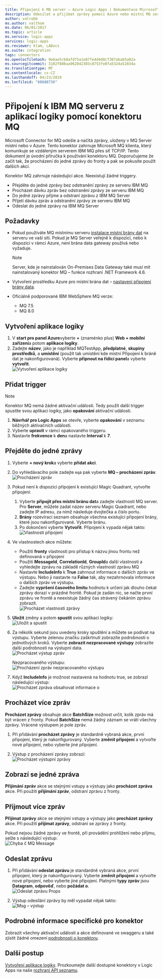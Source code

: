 ```yaml
---
title: Připojení k MQ server – Azure Logic Apps | Dokumentace Microsoftu
description: Odesílat a přijímat zprávy pomocí Azure nebo místní MQ server a Azure Logic Apps
author: valrobb
ms.author: valthom
ms.date: 06/01/2017
ms.topic: article
ms.service: logic-apps
services: logic-apps
ms.reviewer: klam, LADocs
ms.suite: integration
tags: connectors
ms.openlocfilehash: 9e6ae5cb0afd75a1e87fe4d4d0cf307abab5a02a
ms.sourcegitcommit: 3102f886aa962842303c8753fe8fa5324a52834a
ms.translationtype: MT
ms.contentlocale: cs-CZ
ms.lasthandoff: 04/23/2019
ms.locfileid: "60688736"
---
```

# <a name="connect-to-an-ibm-mq-server-from-logic-apps-using-the-mq-connector"></a>Připojení k IBM MQ serveru z aplikací logiky pomocí konektoru MQ

Microsoft Connector for MQ odešle a načítá zprávy, uloženy v MQ Server místní nebo v Azure. Tento konektor zahrnuje Microsoft MQ klienta, který komunikuje se vzdáleným serverem IBM MQ přes síť TCP/IP. Tento dokument je úvodní příručka k používání konektoru MQ. Doporučujeme že začít tak, že procházení do jedné zprávy do fronty a pak se pokusíte použít dalších akcí.

Konektor MQ zahrnuje následující akce. Neexistují žádné triggery.

- Přejděte do jedné zprávy bez odstranění zprávy ze serveru IBM MQ
- Procházet dávku zpráv bez odstranění zprávy ze serveru IBM MQ
- Do jedné zprávy přijme a odstraní zprávu z IBM MQ Server
- Přijetí dávku zpráv a odstranění zprávy ze serveru IBM MQ
- Odeslat do jedné zprávy na IBM MQ Server

## <a name="prerequisites"></a>Požadavky

* Pokud používáte MQ místnímu serveru [instalace místní brány dat](../logic-apps/logic-apps-gateway-install.md) na serveru ve vaší síti. Pokud je MQ Server veřejně k dispozici, nebo k dispozici v rámci Azure, není brána data gateway používá nebo vyžaduje.

    > [!NOTE]
    > Server, kde je nainstalován On-Premises Data Gateway také musí mít nainstalovaný konektor MQ – funkce rozhraní .NET Framework 4.6.

* Vytvoření prostředku Azure pro místní brána dat – [nastavení připojení brány data](../logic-apps/logic-apps-gateway-connection.md).

* Oficiálně podporované IBM WebSphere MQ verze:
    * MQ 7.5
    * MQ 8.0

## <a name="create-a-logic-app"></a>Vytvoření aplikace logiky

1. V **start pro panel Azure**vyberte **+** (znaménko plus) **Web + mobilní zařízení**a potom **aplikace logiky**.
2. Zadejte **název**, jako je například MQTestApp, **předplatné**, **skupiny prostředků**, a **umístění** (použít tak umístění kde místní Připojení k bráně dat je nakonfigurovaná). Vyberte **připnout na řídicí panel**a vyberte **vytvořit**.  
![Vytvoření aplikace logiky](media/connectors-create-api-mq/Create_Logic_App.png)

## <a name="add-a-trigger"></a>Přidat trigger

> [!NOTE]
> Konektor MQ nemá žádné aktivační události. Tedy použít další trigger spustíte svou aplikaci logiky, jako **opakování** aktivační události.

1. **Návrhář pro Logic Apps** se otevře, vyberte **opakování** v seznamu běžných aktivačních událostí.
2. Vyberte **upravit** v rámci opakovaného triggeru.
3. Nastavte **frekvence** k **den**a nastavte **Interval** k **7**.

## <a name="browse-a-single-message"></a>Přejděte do jedné zprávy
1. Vyberte **+ nový krok**a vyberte **přidat akci**.
2. Do vyhledávacího pole zadejte `mq`a pak vyberte **MQ – procházení zpráv**.  
![Procházení zpráv](media/connectors-create-api-mq/Browse_message.png)

3. Pokud není k dispozici připojení k existující Magic Quadrant, vytvořte připojení:  

    1. Vyberte **připojit přes místní bránu dat**a zadejte vlastnosti MQ server.  
    Pro **Server**, můžete zadat název serveru Magic Quadrant, nebo zadejte IP adresu, za nímž následuje dvojtečka a číslo portu.
    2. **Brány** rozevírací seznam obsahuje všechna existující připojení brány, které jsou nakonfigurované. Vyberte bránu.
    3. Po dokončení vyberte **Vytvořit**. Připojení k vypadá nějak takto:  
    ![Vlastnosti připojení](media/connectors-create-api-mq/Connection_Properties.png)

4. Ve vlastnostech akce můžete:  

    * Použití **fronty** vlastnosti pro přístup k názvu jinou frontu než definovaná v připojení
    * Použití **MessageId**, **CorrelationId**, **GroupId**a další vlastnosti a vyhledejte zprávu na základě různých vlastností zprávu MQ
    * Nastavte **IncludeInfo** k **True** zahrnout informace o dalších zpráv ve výstupu. Nebo ji nastavte na **False** tak, aby nezahrnovala informace o dalších zpráv ve výstupu.
    * Zadejte **vypršení časového limitu** hodnotu k určení jak dlouho čekat zprávy dorazí v prázdné frontě. Pokud je zadán nic, se načte první zprávu ve frontě a neexistuje žádný čas strávený čekáním zprávu zobrazit.  
    ![Procházet vlastnosti zprávy](media/connectors-create-api-mq/Browse_message_Props.png)

5. **Uložit** změny a potom **spustit** svou aplikaci logiky:  
![Uložit a spustit](media/connectors-create-api-mq/Save_Run.png)

6. Za několik sekund jsou uvedeny kroky spuštění a můžete se podívat na výstupu. Vyberte zelenou značku zaškrtnutí zobrazíte podrobnosti o jednotlivých kroků. Vyberte **zobrazit nezpracované výstupy** zobrazíte další podrobnosti na výstupní data.  
![Procházet výstup zpráv](media/connectors-create-api-mq/Browse_message_output.png)  

    Nezpracovaného výstupu:  
    ![Procházení zpráv nezpracovaného výstupu](media/connectors-create-api-mq/Browse_message_raw_output.png)

7. Když **IncludeInfo** je možnost nastavená na hodnotu true, se zobrazí následující výstup:  
![Procházet zpráva obsahovat informace o](media/connectors-create-api-mq/Browse_message_Include_Info.png)

## <a name="browse-multiple-messages"></a>Procházet více zpráv
**Procházet zprávy** obsahuje akce **BatchSize** možnost určit, kolik zpráv má být vrácen z fronty.  Pokud **BatchSize** nemá žádný záznam se vrátí všechny zprávy. Vrácené výstupem je pole zpráv.

1. Při přidávání **procházet zprávy** je standardně vybraná akce, první připojení, který je nakonfigurovaný. Vyberte **změnit připojení** a vytvořte nové připojení, nebo vyberte jiné připojení.

2. Výstup z procházení zprávy zobrazí:  
![Procházet výstupní zprávy](media/connectors-create-api-mq/Browse_messages_output.png)

## <a name="receive-a-single-message"></a>Zobrazí se jedné zpráva
**Přijímání zpráv** akce se stejnými vstupy a výstupy jako **procházet zpráva** akce. Při použití **přijímání zpráv**, odstraní zprávu z fronty.

## <a name="receive-multiple-messages"></a>Přijmout více zpráv
**Přijímat zprávy** akce se stejnými vstupy a výstupy jako **procházet zprávy** akce. Při použití **přijímat zprávy**, odstraní se zprávy z fronty.

Pokud nejsou žádné zprávy ve frontě, při provádění prohlížení nebo příjmu, selže s následující výstup:  
![Chyba č MQ Message](media/connectors-create-api-mq/MQ_No_Msg_Error.png)

## <a name="send-a-message"></a>Odeslat zprávu
1. Při přidávání **odeslat zprávu** je standardně vybraná akce, první připojení, který je nakonfigurovaný. Vyberte **změnit připojení** a vytvořte nové připojení, nebo vyberte jiné připojení. Platnými **typy zpráv** jsou **Datagram**, **odpověď**, nebo **požádat o**.  
![Odeslat zprávu Props](media/connectors-create-api-mq/Send_Msg_Props.png)

2. Výstup odesílání zprávy by měl vypadat nějak takto:  
![Msg – výstup](media/connectors-create-api-mq/Send_Msg_Output.png)

## <a name="connector-specific-details"></a>Podrobné informace specifické pro konektor

Zobrazit všechny aktivační události a akce definované ve swaggeru a také zjistit žádné omezení [podrobnosti o konektoru](/connectors/mq/).

## <a name="next-steps"></a>Další postup
[Vytvoření aplikace logiky](../logic-apps/quickstart-create-first-logic-app-workflow.md). Prozkoumejte další dostupné konektory v Logic Apps na naše [rozhraní API seznamu](apis-list.md).
